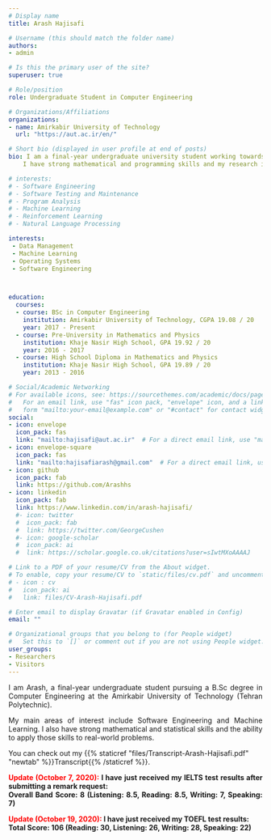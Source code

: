 ```yaml
---
# Display name
title: Arash Hajisafi

# Username (this should match the folder name)
authors:
- admin

# Is this the primary user of the site?
superuser: true

# Role/position
role: Undergraduate Student in Computer Engineering

# Organizations/Affiliations
organizations:
- name: Amirkabir University of Technology
  url: "https://aut.ac.ir/en/"

# Short bio (displayed in user profile at end of posts)
bio: I am a final-year undergraduate university student working towards a B.Sc degree in Computer Engineering at the Amirkabir University of Technology.
    I have strong mathematical and programming skills and my research interests include Software Engineering and Machine Learning. </p>

# interests:
# - Software Engineering
# - Software Testing and Maintenance
# - Program Analysis
# - Machine Learning
# - Reinforcement Learning
# - Natural Language Processing

interests:
 - Data Management
 - Machine Learning
 - Operating Systems
 - Software Engineering



education:
  courses:
  - course: BSc in Computer Engineering
    institution: Amirkabir University of Technology, CGPA 19.08 / 20
    year: 2017 - Present
  - course: Pre-University in Mathematics and Physics
    institution: Khaje Nasir High School, GPA 19.92 / 20
    year: 2016 - 2017
  - course: High School Diploma in Mathematics and Physics
    institution: Khaje Nasir High School, GPA 19.89 / 20
    year: 2013 - 2016

# Social/Academic Networking
# For available icons, see: https://sourcethemes.com/academic/docs/page-builder/#icons
#   For an email link, use "fas" icon pack, "envelope" icon, and a link in the
#   form "mailto:your-email@example.com" or "#contact" for contact widget.
social:
- icon: envelope
  icon_pack: fas
  link: "mailto:hajisafi@aut.ac.ir"  # For a direct email link, use "mailto:test@example.org".
- icon: envelope-square
  icon_pack: fas
  link: "mailto:hajisafiarash@gmail.com"  # For a direct email link, use "mailto:test@example.org".
- icon: github
  icon_pack: fab
  link: https://github.com/Arashhs
- icon: linkedin
  icon_pack: fab
  link: https://www.linkedin.com/in/arash-hajisafi/
  #- icon: twitter
  #  icon_pack: fab
  #  link: https://twitter.com/GeorgeCushen
  #- icon: google-scholar
  #  icon_pack: ai
  #  link: https://scholar.google.co.uk/citations?user=sIwtMXoAAAAJ

# Link to a PDF of your resume/CV from the About widget.
# To enable, copy your resume/CV to `static/files/cv.pdf` and uncomment the lines below.
# - icon : cv
#   icon_pack: ai
#   link: files/CV-Arash-Hajisafi.pdf

# Enter email to display Gravatar (if Gravatar enabled in Config)
email: ""

# Organizational groups that you belong to (for People widget)
#   Set this to `[]` or comment out if you are not using People widget.
user_groups:
- Researchers
- Visitors
---
```

<p style='text-align: justify;'>
I am Arash, a final-year undergraduate student pursuing a B.Sc degree in Computer Engineering at the Amirkabir University of Technology (Tehran Polytechnic).
</p>

<p style='text-align: justify;'>
My main areas of interest include Software Engineering and Machine Learning. I also have strong mathematical and statistical skills and the ability to apply those skills to real-world problems.
</p>

<!-- You can check out my {{% staticref "files/CV-Arash-Hajisafi.pdf" "newtab" %}}CV{{% /staticref %}} and {{% staticref "files/Transcript-Arash-Hajisafi.pdf" "newtab" %}}Transcript{{% /staticref %}}. !-->

You can check out my {{% staticref "files/Transcript-Arash-Hajisafi.pdf" "newtab" %}}Transcript{{% /staticref %}}.

<p style='text-align: justify;'>

<p style='text-align: justify;'><b>
<span style="color:red">
Update (October 7, 2020):</span> I have just received my IELTS test results after submitting a remark request: <br/>
Overall Band Score: 8 (Listening: 8.5, Reading: 8.5, Writing: 7, Speaking: 7)
</b>

<p style='text-align: justify;'><b>
<span style="color:red">
Update (October 19, 2020):</span> I have just received my TOEFL test results: <br/>
Total Score: 106 (Reading: 30, Listening: 26, Writing: 28, Speaking: 22)
</b>